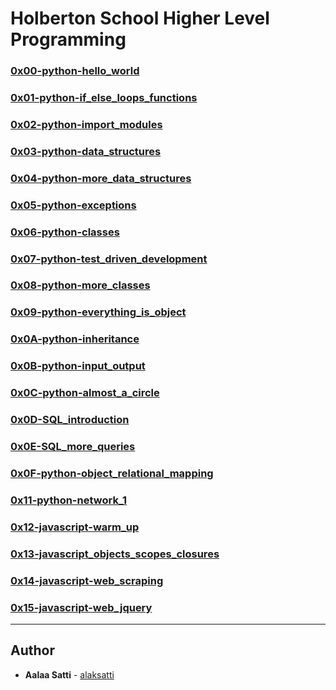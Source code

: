 # Holberton School Higher Level Programming

### [0x00-python-hello_world](0x00-python-hello_world)

### [0x01-python-if_else_loops_functions](0x01-python-if_else_loops_functions)

### [0x02-python-import_modules](0x02-python-import_modules)

### [0x03-python-data_structures](0x03-python-data_structures)

### [0x04-python-more_data_structures](0x04-python-more_data_structures)

### [0x05-python-exceptions](0x05-python-exceptions)

### [0x06-python-classes](0x06-python-classes)

### [0x07-python-test_driven_development](.0x07-python-test_driven_development)

### [0x08-python-more_classes](0x08-python-more_classes)

### [0x09-python-everything_is_object](0x09-python-everything_is_object)

### [0x0A-python-inheritance](0x0A-python-inheritance)

### [0x0B-python-input_output](0x0B-python-input_output)

### [0x0C-python-almost_a_circle](0x0C-python-almost_a_circle)

### [0x0D-SQL_introduction](0x0D-SQL_introduction)

### [0x0E-SQL_more_queries](0x0E-SQL_more_queries)

### [0x0F-python-object_relational_mapping](0x0F-python-object_relational_mapping)

### [0x11-python-network_1](0x11-python-network_1)

### [0x12-javascript-warm_up](0x12-javascript-warm_up)

### [0x13-javascript_objects_scopes_closures](0x13-javascript_objects_scopes_closures)

### [0x14-javascript-web_scraping](0x14-javascript-web_scraping)

### [0x15-javascript-web_jquery](0x15-javascript-web_jquery)

---

## Author
* **Aalaa Satti** - [alaksatti](https://github.com/alaksatti)
